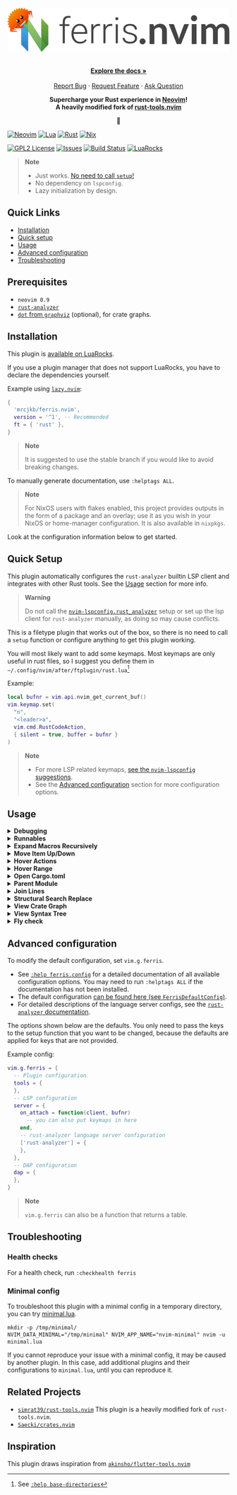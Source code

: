 <!-- markdownlint-disable -->
<br />
<div align="center">
  <a href="https://github.com/mrcjkb/ferris.nvim">
    <img src="./nvim-ferris.svg" alt="ferris.nvim">
  </a>
  <p align="center">
    <br />
    <a href="./doc/ferris.txt"><strong>Explore the docs »</strong></a>
    <br />
    <br />
    <a href="https://github.com/mrcjkb/ferris.nvim/issues/new?assignees=&labels=bug&projects=&template=bug_report.yml">Report Bug</a>
    ·
    <a href="https://github.com/mrcjkb/ferris.nvim/issues/new?assignees=&labels=enhancement&projects=&template=feature_request.yml">Request Feature</a>
    ·
    <a href="https://github.com/mrcjkb/ferris.nvim/discussions/new?category=q-a">Ask Question</a>
  </p>
  <p>
    <strong>
      Supercharge your Rust experience in <a href="https://neovim.io/">Neovim</a>!<br />
      A heavily modified fork of <a href="https://github.com/simrat39/rust-tools.nvim">rust-tools.nvim</a><br />
    </strong>
  </p>
  <p>🦀</p>
</div>
<!-- markdownlint-restore -->

[![Neovim][neovim-shield]][neovim-url]
[![Lua][lua-shield]][lua-url]
[![Rust][rust-shield]][rust-url]
[![Nix][nix-shield]][nix-url]

[![GPL2 License][license-shield]][license-url]
[![Issues][issues-shield]][issues-url]
[![Build Status][ci-shield]][ci-url]
[![LuaRocks][luarocks-shield]][luarocks-url]

> **Note**
>
> - Just works. [No need to call `setup`!](https://mrcjkb.dev/posts/2023-08-22-setup.html)
> - No dependency on `lspconfig`.
> - Lazy initialization by design.

## Quick Links

- [Installation](#installation)
- [Quick setup](#quick-setup)
- [Usage](#usage)
- [Advanced configuration](#advanced-configuration)
- [Troubleshooting](#troubleshooting)

## Prerequisites

- `neovim 0.9`
- [`rust-analyzer`](https://rust-analyzer.github.io/)
- [`dot` from `graphviz`](https://graphviz.org/doc/info/lang.html)
  (optional), for crate graphs.

## Installation

This plugin is [available on LuaRocks][luarocks-url].

If you use a plugin manager that does not support LuaRocks,
you have to declare the dependencies yourself.

Example using [`lazy.nvim`](https://github.com/folke/lazy.nvim):

```lua
{
  'mrcjkb/ferris.nvim',
  version = '^1', -- Recommended
  ft = { 'rust' },
}
```

>**Note**
>
>It is suggested to use the stable branch if you would like to avoid breaking changes.

To manually generate documentation, use `:helptags ALL`.

>**Note**
>
> For NixOS users with flakes enabled, this project provides outputs in the
> form of a package and an overlay; use it as you wish in your NixOS or
> home-manager configuration.
> It is also available in `nixpkgs`.

Look at the configuration information below to get started.

## Quick Setup

This plugin automatically configures the `rust-analyzer` builtin LSP
client and integrates with other Rust tools.
See the [Usage](#usage) section for more info.

>**Warning**
>
> Do not call the [`nvim-lspconfig.rust_analyzer`](https://github.com/neovim/nvim-lspconfig)
> setup or set up the lsp client for `rust-analyzer` manually,
> as doing so may cause conflicts.

This is a filetype plugin that works out of the box,
so there is no need to call a `setup` function or configure anything
to get this plugin working.

You will most likely want to add some keymaps.
Most keymaps are only useful in rust files,
so I suggest you define them in `~/.config/nvim/after/ftplugin/rust.lua`[^1]

[^1]: See [`:help base-directories`](https://neovim.io/doc/user/starting.html#base-directories)

Example:

```lua
local bufnr = vim.api.nvim_get_current_buf()
vim.keymap.set(
  "n", 
  "<leader>a", 
  vim.cmd.RustCodeAction, 
  { silent = true, buffer = bufnr }
)
```

>**Note**
>
> - For more LSP related keymaps, [see the `nvim-lspconfig` suggestions](https://github.com/neovim/nvim-lspconfig#suggested-configuration).
> - See the [Advanced configuration](#advanced-configuration) section
for more configuration options.

## Usage

<!-- markdownlint-disable -->
<details>
  <summary>
	<b>Debugging</b>
  </summary>
  
  ![debugging](https://github.com/simrat39/rust-tools-demos/raw/master/rust-tools-debug.gif)
</details>

<details>
  <summary>
	<b>Runnables</b>
  </summary>
  
  ![runnables](https://github.com/simrat39/rust-tools-demos/raw/master/runnables.gif)
  ```vimscript
  :RustRunnables
  ```
</details>

<details>
  <summary>
	<b>Expand Macros Recursively</b>
  </summary>
  
  ![expand macros](https://github.com/simrat39/rust-tools-demos/raw/master/expand_macros_recursively.gif)
  ```vimscript
  :RustExpandMacro  
  ```
</details>

<details>
  <summary>
	<b>Move Item Up/Down</b>
  </summary>
  
  ![move items](https://github.com/simrat39/rust-tools-demos/raw/master/move_item.gif)
  ```vimscript
  :RustMoveItemUp    
  :RustMoveItemDown    
```
</details>

<details>
  <summary>
	<b>Hover Actions</b>
  </summary>
  
 ![hover actions](https://github.com/simrat39/rust-tools-demos/raw/master/hover_actions.gif)
 Note: To activate hover actions, run the command twice. This will move you into the window, then press enter on the selection you want. Alternatively, you can set ```auto_focus``` to true in your config and you will automatically enter the hover actions window.
 ```vimscript
 :RustHoverActions 
 ```
</details>

<details>
  <summary>
	<b>Hover Range</b>
  </summary>

  ```vimscript
  :RustHoverRange 
  ```
</details>

<details>
  <summary>
	<b>Open Cargo.toml</b>
  </summary>
  
  ![open cargo](https://github.com/simrat39/rust-tools-demos/raw/master/open_cargo_toml.gif)
  ```vimscript
  :RustOpenCargo
  ```
</details>

<details>
  <summary>
	<b>Parent Module</b>
  </summary>
  
  ![parent module](https://github.com/simrat39/rust-tools-demos/raw/master/parent_module.gif)
  ```vimscript
  :RustParentModule 
  ```
</details>

<details>
  <summary>
	<b>Join Lines</b>
  </summary>
  
  ![join lines](https://github.com/simrat39/rust-tools-demos/raw/master/join_lines.gif)
  ```vimscript
  :RustJoinLines  
  ```
</details>

<details>
  <summary>
	<b>Structural Search Replace</b>
  </summary>
  
  ```vimscript
  :RustSSR [query]
  ```
</details>

<details>
  <summary>
	<b>View Crate Graph</b>
  </summary>
  
  ```vimscript
  :RustViewCrateGraph [backend [output]]
  ```
</details>

<details>
  <summary>
	<b>View Syntax Tree</b>
  </summary>
  
  ```vimscript
  :RustSyntaxTree
  ```
</details>

<details>
  <summary>
	<b>Fly check</b>
  </summary>

  Run `cargo check` or another compatible command (f.x. `clippy`) 
  in a background thread and provide LSP diagnostics based on 
  the output of the command.

  Useful in large projects where running `cargo check` on each save
  can be costly.
  
  ```vimscript
  :RustFlyCheck
  ```
</details>

<!-- markdownlint-restore -->

## Advanced configuration

To modify the default configuration, set `vim.g.ferris`.

- See [`:help ferris.config`](./doc/ferris.txt) for a detailed
  documentation of all available configuration options.
  You may need to run `:helptags ALL` if the documentation has not been installed.
- The default configuration [can be found here (see `FerrisDefaultConfig`)](./lua/ferris/config/internal.lua).
- For detailed descriptions of the language server configs,
  see the [`rust-analyzer` documentation](https://rust-analyzer.github.io/manual.html#configuration).

The options shown below are the defaults.
You only need to pass the keys to the setup function
that you want to be changed, because the defaults
are applied for keys that are not provided.

Example config:

```lua
vim.g.ferris = {
  -- Plugin configuration
  tools = {
  },
  -- LSP configuration
  server = {
    on_attach = function(client, bufnr)
      -- you can also put keymaps in here
    end,
    -- rust-analyzer language server configuration
    ['rust-analyzer'] = {
    },
  },
  -- DAP configuration
  dap = {
  },
}
```

> **Note**
>
> `vim.g.ferris` can also be a function that returns
> a table.

## Troubleshooting

### Health checks

For a health check, run `:checkhealth ferris`

### Minimal config

To troubleshoot this plugin with a minimal config in a temporary directory,
you can try [minimal.lua](./troubleshooting/minimal.lua).

```console
mkdir -p /tmp/minimal/
NVIM_DATA_MINIMAL="/tmp/minimal" NVIM_APP_NAME="nvim-minimal" nvim -u minimal.lua
```

If you cannot reproduce your issue with a minimal config,
it may be caused by another plugin.
In this case, add additional plugins and their configurations to `minimal.lua`,
until you can reproduce it.

## Related Projects

- [`simrat39/rust-tools.nvim`](https://github.com/simrat39/rust-tools.nvim)
  This plugin is a heavily modified fork of `rust-tools.nvim`.
- [`Saecki/crates.nvim`](https://github.com/Saecki/crates.nvim)

## Inspiration

This plugin draws inspiration from [`akinsho/flutter-tools.nvim`](https://github.com/akinsho/flutter-tools.nvim)

<!-- markdownlint-disable -->
<!-- prettier-ignore-end -->

<!-- MARKDOWN LINKS & IMAGES -->
[neovim-shield]: https://img.shields.io/badge/NeoVim-%2357A143.svg?&style=for-the-badge&logo=neovim&logoColor=white
[neovim-url]: https://neovim.io/
[lua-shield]: https://img.shields.io/badge/lua-%232C2D72.svg?style=for-the-badge&logo=lua&logoColor=white
[lua-url]: https://www.lua.org/
[nix-shield]: https://img.shields.io/badge/nix-0175C2?style=for-the-badge&logo=NixOS&logoColor=white
[nix-url]: https://nixos.org/
[rust-shield]: https://img.shields.io/badge/Rust-000000?style=for-the-badge&logo=rust&logoColor=white
[rust-url]: https://www.rust-lang.org/
[issues-shield]: https://img.shields.io/github/issues/mrcjkb/ferris.nvim.svg?style=for-the-badge
[issues-url]: https://github.com/mrcjkb/ferris.nvim/issues
[license-shield]: https://img.shields.io/github/license/mrcjkb/ferris.nvim.svg?style=for-the-badge
[license-url]: https://github.com/mrcjkb/ferris.nvim/blob/master/LICENSE
[ci-shield]: https://img.shields.io/github/actions/workflow/status/mrcjkb/ferris.nvim/nix-build.yml?style=for-the-badge
[ci-url]: https://github.com/mrcjkb/ferris.nvim/actions/workflows/nix-build.yml
[luarocks-shield]: https://img.shields.io/luarocks/v/MrcJkb/ferris.nvim?logo=lua&color=purple&style=for-the-badge
[luarocks-url]: https://luarocks.org/modules/MrcJkb/ferris.nvim
